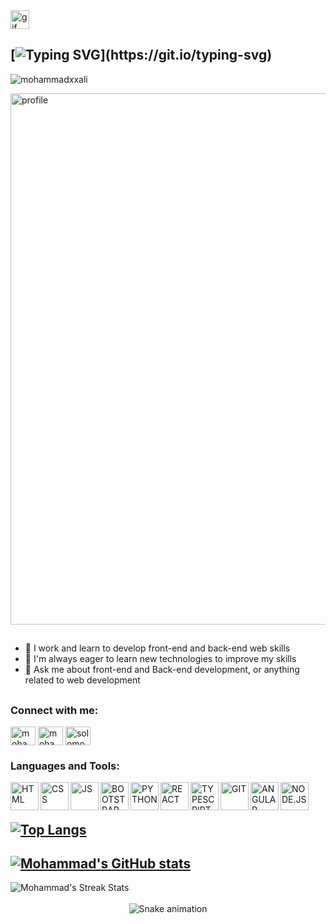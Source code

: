 <img src="https://github.com/mohammadxxali/mohammadxxali/blob/main/icons/Hi.gif" width="30" alt="gif" />

## [![Typing SVG](https://readme-typing-svg.demolab.com?font=Monoton&size=23&duration=4500&pause=1000&color=F70000&width=450&lines=Hi%2C+I'm+Mohammad+%F0%9F%99%82;I+am+a+Full+Stack+Web+Developer;Welcome+to+My+Github!)](https://git.io/typing-svg)



<p align="left"> <img src="https://komarev.com/ghpvc/?username=mohammadxxali&label=Profile%20views&color=0e75b6&style=flat" alt="mohammadxxali" /> </p>

 <img align="center" alt="profile" width="850px" src="https://github.com/mohammadxxali/README.md/blob/main/icons/profile.jpg" />

##
- 🔭 I work and learn to develop front-end and back-end web skills
- 🌱 I'm always eager to learn new technologies to improve my skills
- 💬 Ask me about front-end and Back-end development, or anything related to web development

##

<h3 align="left">Connect with me:</h3>
<p align="left">
<a href="https://www.linkedin.com/in/mohammad-ali-1042b926b/" target="blank"><img align="center" src="https://raw.githubusercontent.com/rahuldkjain/github-profile-readme-generator/master/src/images/icons/Social/linked-in-alt.svg" alt="mohammadxxali" height="30" width="40" /></a>
<a href="https://twitter.com/mohammadxonel" target="blank"><img align="center" src="https://raw.githubusercontent.com/rahuldkjain/github-profile-readme-generator/master/src/images/icons/Social/twitter.svg" alt="mohammadxxali" height="30" width="40" /></a>
<a href="https://www.instagram.com/mohammadxonel/" target="blank"><img align="center" src="https://raw.githubusercontent.com/rahuldkjain/github-profile-readme-generator/master/src/images/icons/Social/instagram.svg" alt="solomonkassa" height="30" width="40" /></a>

</p>


<h3>Languages and Tools:</h3>

<img align="left" alt="HTML" width="45px" src="https://github.com/mohammadxxali/README.md/blob/main/icons/html-5.png" />
<img align="left" alt="CSS" width="45px" src="https://github.com/mohammadxxali/README.md/blob/main/icons/css-3.png" />
<img align="left" alt="JS" width="45px" src="https://github.com/mohammadxxali/README.md/blob/main/icons/js.png" />
<img align="left" alt="BOOTSTRAP" width="45px" src="https://github.com/mohammadxxali/README.md/blob/main/icons/bootstrap.png" />
<img align="left" alt="PYTHON" width="45px" src="https://github.com/mohammadxxali/README.md/blob/main/icons/python.png" />
<img align="left" alt="REACT" width="45px" src="https://github.com/mohammadxxali/README.md/blob/main/icons/react.png" />
<img align="left" alt="TYPESCRIPT" width="45px" src="https://github.com/mohammadxxali/README.md/blob/main/icons/typescript.png" />
<img align="left" alt="GIT" width="45px" src="https://github.com/mohammadxxali/README.md/blob/main/icons/git.png" />
<img align="left" alt="ANGULAR" width="45px" src="https://github.com/mohammadxxali/README.md/blob/main/icons/Angular.png" />
<img align="left" alt="NODE.JS" width="45px" src="https://github.com/mohammadxxali/README.md/blob/main/icons/node.js.png" />

<br/>
<br/>

## [![Top Langs](https://github-readme-stats.vercel.app/api/top-langs/?username=mohammadxxali&layout=compact&theme=dark)](https://github.com/mohammadxxali/github-readme-stats)
## [![Mohammad's GitHub stats](https://github-readme-stats.vercel.app/api?username=mohammadxxali&count_private=true&show_icons=true&theme=dark)](https://github.com/mohammadxxali/github-readme-stats)
<div align="left">
  <img src="https://github-readme-streak-stats.herokuapp.com/?user=mohammadxxali&theme=dark" alt="Mohammad's Streak Stats"/>
</div>


<br/>

<div align="center">
  <img src="https://github.com/mohammadxxali/mohammadxxali/blob/main/icons/github-user-contribution.svg" alt="Snake animation"/>
</div>
